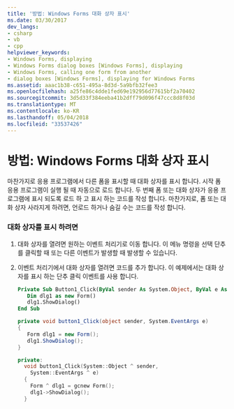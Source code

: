 ```yaml
---
title: '방법: Windows Forms 대화 상자 표시'
ms.date: 03/30/2017
dev_langs:
- csharp
- vb
- cpp
helpviewer_keywords:
- Windows Forms, displaying
- Windows Forms dialog boxes [Windows Forms], displaying
- Windows Forms, calling one form from another
- dialog boxes [Windows Forms], displaying for Windows Forms
ms.assetid: aaac1b38-c651-495a-8d3d-5a9bfb32fee3
ms.openlocfilehash: a25fe86c4dde1fed69e192956d77615bf2a70402
ms.sourcegitcommit: 3d5d33f384eeba41b2dff79d096f47ccc8d8f03d
ms.translationtype: MT
ms.contentlocale: ko-KR
ms.lasthandoff: 05/04/2018
ms.locfileid: "33537426"
---
```

# <a name="how-to-display-dialog-boxes-for-windows-forms"></a>방법: Windows Forms 대화 상자 표시
마찬가지로 응용 프로그램에서 다른 폼을 표시할 때 대화 상자를 표시 합니다. 시작 폼 응용 프로그램이 실행 될 때 자동으로 로드 합니다. 두 번째 폼 또는 대화 상자가 응용 프로그램에 표시 되도록 로드 하 고 표시 하는 코드를 작성 합니다. 마찬가지로, 폼 또는 대화 상자 사라지게 하려면, 언로드 하거나 숨길 수는 코드를 작성 합니다.  
  
### <a name="to-display-a-dialog-box"></a>대화 상자를 표시 하려면  
  
1.  대화 상자를 열려면 원하는 이벤트 처리기로 이동 합니다. 이 메뉴 명령을 선택 단추를 클릭할 때 또는 다른 이벤트가 발생할 때 발생할 수 있습니다.  
  
2.  이벤트 처리기에서 대화 상자를 열려면 코드를 추가 합니다. 이 예제에서는 대화 상자를 표시 하는 단추 클릭 이벤트를 사용 합니다.  
  
    ```vb  
    Private Sub Button1_Click(ByVal sender As System.Object, ByVal e As System.EventArgs) Handles Button1.Click  
       Dim dlg1 as new Form()  
       dlg1.ShowDialog()  
    End Sub  
    ```  
  
    ```csharp  
    private void button1_Click(object sender, System.EventArgs e)   
    {  
       Form dlg1 = new Form();  
       dlg1.ShowDialog();  
    }  
    ```  
  
    ```cpp  
    private:   
      void button1_Click(System::Object ^ sender,  
        System::EventArgs ^ e)  
      {  
        Form ^ dlg1 = gcnew Form();  
        dlg1->ShowDialog();  
      }  
    ```
